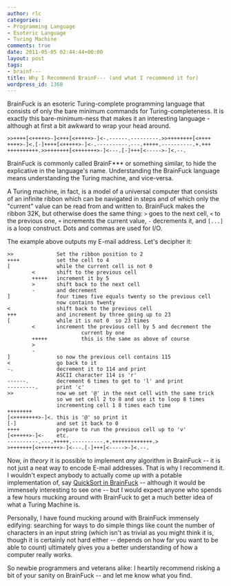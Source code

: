```yaml
---
author: rlc
categories:
- Programming Language
- Esoteric Language
- Turing Machine
comments: true
date: 2011-05-05 02:44:44+00:00
layout: post
tags:
- brainf---
title: Why I Recommend BrainF--- (and what I recommend it for)
wordpress_id: 1368
---
```


BrainFuck is an esoteric Turing-complete programming language that consists of only the bare minimum commands for Turing-completeness. It is exactly this bare-minimum-ness that makes it an interesting language - although at first a bit awkward to wrap your head around.

    >>++++[<+++++>-]<+++[<+++++>-]<-.------.---------.>>++++++++[<++++
    ++++>-]<.[-]++++[<+++++>-]<-.----------.---.+++++.----------.+.+++
    ++++++++++.>>+++++++[<+++++++>-]<---.[-]+++[<----->-]<.--.

<!--more-->

BrainFuck is commonly called BrainF\*\*\* or something similar, to hide the explicative in the language's name. Understanding the BrainFuck language means understanding the Turing machine, and vice-versa.

A Turing machine, in fact, is a model of a universal computer that consists of an infinite ribbon which can be navigated in steps and of which only the "current" value can be read from and written to. BrainFuck makes the ribbon 32K, but otherwise does the same thing: `>` goes to the next cell, `<` to the previous one, `+` increments the current value, `-` decrements it, and `[...]` is a loop construct. Dots and commas are used for I/O.

The example above outputs my E-mail address. Let's decipher it:

    >>              Set the ribbon position to 2
    ++++            set the cell to 4
    [               while the current cell is not 0
            <       shift to the previous cell
            +++++   increment it by 5
            >       shift back to the next cell
            -       and decrement
    ]               four times five equals twenty so the previous cell
                    now contains twenty
    <               shift back to the previous cell
    +++             and increment by three going up to 23
    [               while it is not 0  so 23 times
            <       increment the previous cell by 5 and decrement the
                            current by one
            +++++           this is the same as above of course
            >
            -
    ]               so now the previous cell contains 115
    <               go back to it
    -.              decrement it to 114 and print
                    ASCII character 114 is 'r'
    ------.         decrement 6 times to get to 'l' and print
    ---------.      print 'c'
    >>              now we set '@' in the next cell with the same trick
                    so we set cell 2 to 8 and use it to loop 8 times
                    incrementing cell 1 8 times each time
    ++++++++
    [<++++++++>-]<. this is '@' so print it
    [-]             and set it back to 0
    ++++            prepare to run the previous cell up to 'v'
    [<+++++>-]<-    etc.
    ----------.---.+++++.----------.+.+++++++++++++.>
    >+++++++[<+++++++>-]<---.[-]+++[<----->-]<.--.

Now, _in theory_ it is possible to implement _any_ algorithm in BrainFuck -- it is not just a neat way to encode E-mail addresses. That is why I recommend it. I wouldn't expect anybody to actually come up with a potable implementation of, say [QuickSort in BrainFuck](http://codegolf.stackexchange.com/questions/2445/implement-quicksort-in-brainfuck) -- although it would be immensely interesting to see one -- but I would expect anyone who spends a few hours mucking around with BrainFuck to get a much better idea of what a Turing Machine is.

Personally, I have found mucking around with BrainFuck immensely edifying: searching for ways to do simple things like count the number of characters in an input string (which isn't as trivial as you might think it is, though it is certainly not hard either -- depends on how far you want to be able to count) ultimately gives you a better understanding of how a computer really works.

So newbie programmers and veterans alike: I heartily recommend risking a bit of your sanity on BrainFuck -- and let me know what you find.